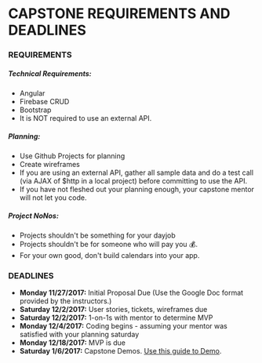 # CAPSTONE REQUIREMENTS AND DEADLINES

### REQUIREMENTS
##### Technical Requirements:
* Angular
* Firebase CRUD
* Bootstrap
* It is NOT required to use an external API.

##### Planning:
* Use Github Projects for planning
* Create wireframes
* If you are using an external API, gather all sample data and do a test call (via AJAX of $http in a local project) before committing to use the API.
* If you have not fleshed out your planning enough, your capstone mentor will not let you code.

##### Project NoNos:
* Projects shouldn't be something for your dayjob
* Projects shouldn't be for someone who will pay you :moneybag:.
* For your own good, don't build calendars into your app.

### DEADLINES

* **Monday 11/27/2017:** Initial Proposal Due (Use the Google Doc format provided by the instructors.)
* **Saturday 12/2/2017:** User stories, tickets, wireframes due
* **Saturday 12/2/2017:** 1-on-1s with mentor to determine MVP
* **Monday 12/4/2017:** Coding begins - assuming your mentor was satisfied with your planning saturday
* **Monday 12/18/2017:** MVP is due 
* **Saturday 1/6/2017:** Capstone Demos. [Use this guide to Demo](https://docs.google.com/document/d/1-yNEwKpis-E84qjFjbfwig2zCkB0BAZIHY473wTdqBQ/edit?usp=sharing).

